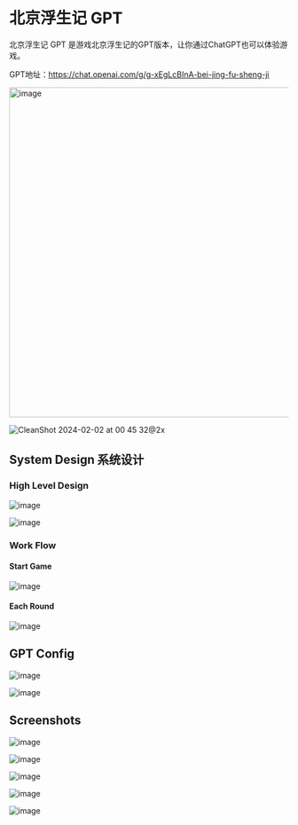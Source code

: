 # 北京浮生记 GPT

北京浮生记 GPT 是游戏北京浮生记的GPT版本，让你通过ChatGPT也可以体验游戏。

GPT地址：https://chat.openai.com/g/g-xEgLcBInA-bei-jing-fu-sheng-ji 

<img width="595" alt="image" src="https://github.com/JimLiu/beijing-fushengji-gpt/assets/648674/bb31e11c-c008-4522-aabd-8c24e26e86d1">

![CleanShot 2024-02-02 at 00 45 32@2x](https://github.com/JimLiu/beijing-fushengji-gpt/assets/648674/6f46b49d-d5b0-4c13-a680-e705cde7b16a)


## System Design 系统设计

### High Level Design

![image](https://github.com/JimLiu/beijing-fushengji-gpt/assets/648674/eb15f43d-98c3-47c0-9a97-0b53fee79170)

![image](https://github.com/JimLiu/beijing-fushengji-gpt/assets/648674/c456154f-e1b6-495a-b4a4-13a30d48fde9)

### Work Flow

#### Start Game

![image](https://github.com/JimLiu/beijing-fushengji-gpt/assets/648674/efe6d5ce-3937-4017-bf63-526942e25207)


#### Each Round

![image](https://github.com/JimLiu/beijing-fushengji-gpt/assets/648674/59d7c2f6-d9a5-4309-94e4-533d4c77fcdf)

## GPT Config

![image](https://github.com/JimLiu/beijing-fushengji-gpt/assets/648674/19ab66f0-d6f2-4acb-92f6-4408576716fb)

![image](https://github.com/JimLiu/beijing-fushengji-gpt/assets/648674/30c26e07-a706-40a0-a9a0-69f7d7320b0b)


## Screenshots


![image](https://github.com/JimLiu/beijing-fushengji-gpt/assets/648674/bb751636-a8d0-45d9-9bd6-43579eaf1799)

![image](https://github.com/JimLiu/beijing-fushengji-gpt/assets/648674/e4ff2de1-b43e-4619-9a16-5f7890a4543d)

![image](https://github.com/JimLiu/beijing-fushengji-gpt/assets/648674/b2b6aed0-29de-46ae-8b1f-923ee914f9a2)

![image](https://github.com/JimLiu/beijing-fushengji-gpt/assets/648674/9f2f9397-6e88-422c-baf2-603b618ba267)

![image](https://github.com/JimLiu/beijing-fushengji-gpt/assets/648674/5dfc9eaa-b97b-4886-bf6d-4c523ccad4ab)




